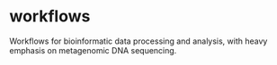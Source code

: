 # workflows
Workflows for bioinformatic data processing and analysis, with heavy emphasis on metagenomic DNA sequencing.
